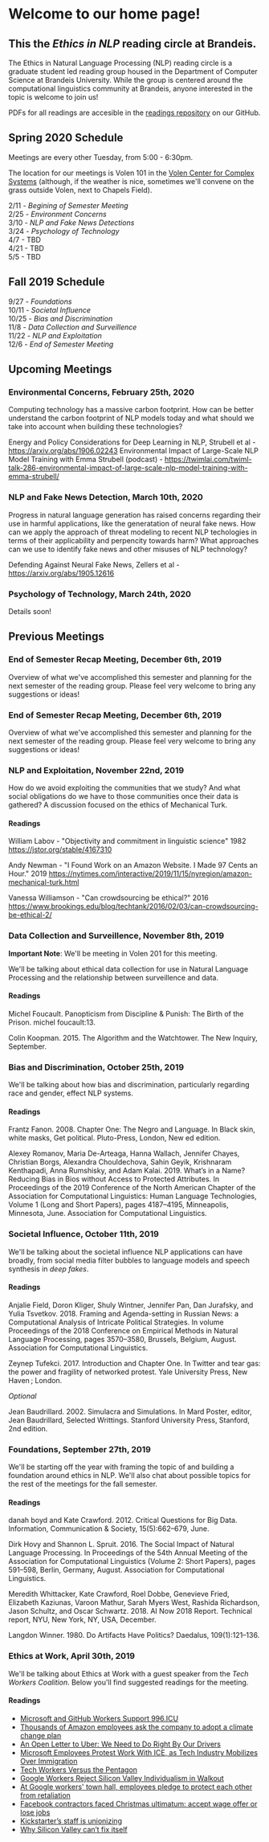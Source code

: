 # Welcome to our home page!
## This the *Ethics in NLP* reading circle at Brandeis.  
The Ethics in Natural Language Processing (NLP) reading circle is a graduate student led reading group housed in the Department of Computer Science at Brandeis University. While the group is centered around the computational linguistics community at Brandeis, anyone interested in the topic is welcome to join us!

PDFs for all readings are accesible in the [readings repository](https://github.com/ethicsatbrandeis/readings) on our GitHub. 

## Spring 2020 Schedule
Meetings are every other Tuesday, from 5:00 - 6:30pm. 

The location for our meetings is Volen 101 in the [Volen Center for Complex Systems](https://goo.gl/maps/Z2sJtW1zjDJKbyrg9) (although, if the weather is nice, sometimes we'll convene on the grass outside Volen, next to Chapels Field).  

2/11 - *Begining of Semester Meeting* <br>
2/25 - *Environment Concerns* <br>
3/10 - *NLP and Fake News Detections* <br>
3/24 - *Psychology of Technology* <br>
4/7 - TBD <br>
4/21 - TBD <br>
5/5 - TBD <br>

## Fall 2019 Schedule

9/27 - *Foundations* <br>
10/11 - *Societal Influence* <br>
10/25 - *Bias and Discrimination* <br>
11/8 - *Data Collection and Surveillence* <br>
11/22 - *NLP and Exploitation* <br>
12/6 - *End of Semester Meeting* <br>

## Upcoming Meetings
### Environmental Concerns, February 25th, 2020

Computing technology has a massive carbon footprint. How can be better understand the carbon footprint of NLP models today and what should we take into account when building these technologies? 

Energy and Policy Considerations for Deep Learning in NLP, Strubell et al - <https://arxiv.org/abs/1906.02243>
Environmental Impact of Large-Scale NLP Model Training with Emma Strubell (podcast) - <https://twimlai.com/twiml-talk-286-environmental-impact-of-large-scale-nlp-model-training-with-emma-strubell/>

### NLP and Fake News Detection, March 10th, 2020

Progress in natural language generation has raised concerns regarding their use in harmful applications, like the generatation of neural fake news. How can we apply the approach of threat modeling to recent NLP techologies in terms of their applicability and perpencity towards harm? What approaches can we use to identify fake news and other misuses of NLP technology? 

Defending Against Neural Fake News, Zellers et al - <https://arxiv.org/abs/1905.12616>

### Psychology of Technology, March 24th, 2020

Details soon!

## Previous Meetings
### End of Semester Recap Meeting, December 6th, 2019

Overview of what we've accomplished this semester and planning for the next semester of the reading group. Please feel very welcome to bring any suggestions or ideas!

### End of Semester Recap Meeting, December 6th, 2019

Overview of what we've accomplished this semester and planning for the next semester of the reading group. Please feel very welcome to bring any suggestions or ideas!

### NLP and Exploitation, November 22nd, 2019

How do we avoid exploiting the communities that we study? And what social obligations do we have to those communities once their data is gathered? A discussion focused on the ethics of Mechanical Turk.

#### Readings 
William Labov - "Objectivity and commitment in linguistic science" 1982 https://jstor.org/stable/4167310

Andy Newman - "I Found Work on an Amazon Website. I Made 97 Cents an Hour." 2019 https://nytimes.com/interactive/2019/11/15/nyregion/amazon-mechanical-turk.html

Vanessa Williamson - "Can crowdsourcing be ethical?" 2016 https://www.brookings.edu/blog/techtank/2016/02/03/can-crowdsourcing-be-ethical-2/

### Data Collection and Surveillence, November 8th, 2019
**Important Note**: We'll be meeting in Volen 201 for this meeting.

We'll be talking about ethical data collection for use in Natural Language Processing and the relationship between surveillence and data.

#### Readings
Michel Foucault. Panopticism from Discipline & Punish: The Birth of the Prison. michel foucault:13.

Colin Koopman. 2015. The Algorithm and the Watchtower. The New Inquiry, September.
### Bias and Discrimination, October 25th, 2019
We'll be talking about how bias and discrimination, particularly regarding race and gender, effect NLP systems. 

#### Readings 

Frantz Fanon. 2008. Chapter One: The Negro and Language. In Black skin, white masks, Get political. Pluto-Press, London, New ed edition.

Alexey Romanov, Maria De-Arteaga, Hanna Wallach, Jennifer Chayes, Christian Borgs, Alexandra Chouldechova, Sahin Geyik, Krishnaram Kenthapadi, Anna Rumshisky, and Adam Kalai. 2019. What’s in a Name? Reducing Bias in Bios without Access to Protected Attributes. In Proceedings of the 2019 Conference of the North American Chapter of the Association for Computational Linguistics: Human Language Technologies, Volume 1 (Long and Short Papers), pages 4187–4195, Minneapolis, Minnesota, June. Association for Computational Linguistics.

### Societal Influence, October 11th, 2019
We'll be talking about the societal influence NLP applications can have broadly, from social media filter bubbles to language models and speech synthesis in *deep fakes*. 

#### Readings 
Anjalie Field, Doron Kliger, Shuly Wintner, Jennifer Pan, Dan Jurafsky, and Yulia Tsvetkov. 2018. Framing and Agenda-setting in Russian News: a Computational Analysis of Intricate Political Strategies. In volume Proceedings of the 2018 Conference on Empirical Methods in Natural Language Processing, pages 3570–3580, Brussels, Belgium, August. Association for Computational Linguistics.

Zeynep Tufekci. 2017. Introduction and Chapter One. In Twitter and tear gas: the power and fragility of networked protest. Yale University Press, New Haven ; London.

*Optional* <br>

Jean Baudrillard. 2002. Simulacra and Simulations. In Mard Poster, editor, Jean Baudrillard, Selected Writtings. Stanford University Press, Stanford, 2nd edition.
### Foundations, September 27th, 2019 
We'll be starting off the year with framing the topic of and building a foundation around ethics in NLP. We'll also chat about possible topics for the rest of the meetings for the fall semester. 

#### Readings

danah boyd and Kate Crawford. 2012. Critical Questions for Big Data. Information, Communication & Society, 15(5):662–679, June.

Dirk Hovy and Shannon L. Spruit. 2016. The Social Impact of Natural Language Processing. In Proceedings of the 54th Annual Meeting of the Association for Computational Linguistics (Volume 2: Short Papers), pages 591–598, Berlin, Germany, August. Association for Computational Linguistics.

Meredith Whittacker, Kate Crawford, Roel Dobbe, Genevieve Fried, Elizabeth Kaziunas, Varoon Mathur, Sarah Myers West, Rashida Richardson, Jason Schultz, and Oscar Schwartz. 2018. AI Now 2018 Report. Technical report, NYU, New York, NY, USA, December.

Langdon Winner. 1980. Do Artifacts Have Politics? Daedalus, 109(1):121–136.

### Ethics at Work, April 30th, 2019
We'll be talking about Ethics at Work with a guest speaker from the *Tech Workers Coalition*. Below you'll find suggested readings for the meeting.  

#### Readings

- [Microsoft and GitHub Workers Support 996.ICU](https://github.com/MSWorkers/support.996.ICU?)  
- [Thousands of Amazon employees ask the company to adopt a climate change plan](https://www.theverge.com/2019/4/10/18304800/amazon-employees-open-letter-climate-change-plan)  
- [An Open Letter to Uber: We Need to Do Right By Our Drivers](https://onezero.medium.com/an-open-letter-to-uber-we-need-to-do-right-by-our-drivers-81453fad41e1)  
- [Microsoft Employees Protest Work With ICE, as Tech Industry Mobilizes Over Immigration](https://www.nytimes.com/2018/06/19/technology/tech-companies-immigration-border.html)
- [Tech Workers Versus the Pentagon](https://jacobinmag.com/2018/06/google-project-maven-military-tech-workers)
- [Google Workers Reject Silicon Valley Individualism in Walkout](https://www.nytimes.com/2018/11/06/business/google-employee-walkout-labor.html)
- [At Google workers' town hall, employees pledge to protect each other from retaliation](https://www.cnet.com/google-amp/news/at-google-town-hall-workers-pledge-to-protect-each-other-from-retaliation/)
- [Facebook contractors faced Christmas ultimatum: accept wage offer or lose jobs](https://www.theguardian.com/technology/2018/dec/20/facebook-contractors-filter-digital-labor-dispute-christmas)
- [Kickstarter’s staff is unionizing](https://www.theverge.com/2019/3/19/18254995/kickstarter-unionizing-union-representation-inclusivity-transparency-tech-us-crowdfunding)
- [Why Silicon Valley can’t fix itself](https://www.theguardian.com/news/2018/may/03/why-silicon-valley-cant-fix-itself-tech-humanism)
